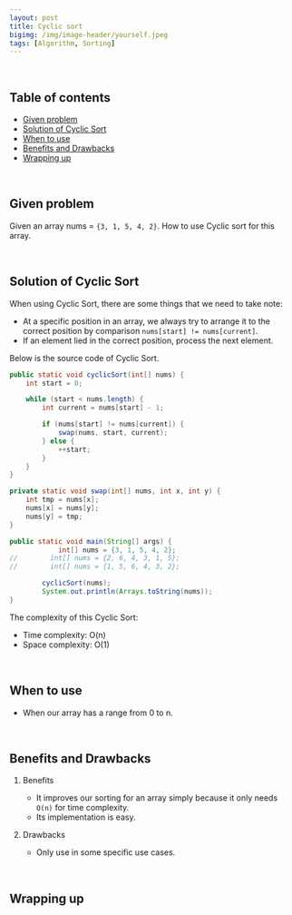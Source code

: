 ```yaml
---
layout: post
title: Cyclic sort
bigimg: /img/image-header/yourself.jpeg
tags: [Algorithm, Sorting]
---
```




<br>

## Table of contents
- [Given problem](#given-problem)
- [Solution of Cyclic Sort](#solution-of-cyclic-sort)
- [When to use](#when-to-use)
- [Benefits and Drawbacks](#benefits-and-drawbacks)
- [Wrapping up](#wrapping-up)


<br>

## Given problem

Given an array nums = `{3, 1, 5, 4, 2}`. How to use Cyclic sort for this array.


<br>

## Solution of Cyclic Sort

When using Cyclic Sort, there are some things that we need to take note:
- At a specific position in an array, we always try to arrange it to the correct position by comparison `nums[start] != nums[current]`.
- If an element lied in the correct position, process the next element.

Below is the source code of Cyclic Sort.

```Java
public static void cyclicSort(int[] nums) {
    int start = 0;

    while (start < nums.length) {
        int current = nums[start] - 1;

        if (nums[start] != nums[current]) {
            swap(nums, start, current);
        } else {
            ++start;
        }
    }
}

private static void swap(int[] nums, int x, int y) {
    int tmp = nums[x];
    nums[x] = nums[y];
    nums[y] = tmp;
}

public static void main(String[] args) {
            int[] nums = {3, 1, 5, 4, 2};
//        int[] nums = {2, 6, 4, 3, 1, 5};
//        int[] nums = {1, 5, 6, 4, 3, 2};

        cyclicSort(nums);
        System.out.println(Arrays.toString(nums));
}
```

The complexity of this Cyclic Sort:
- Time complexity: O(n)
- Space complexity: O(1)


<br>

## When to use

- When our array has a range from 0 to n.


<br>

## Benefits and Drawbacks

1. Benefits

    - It improves our sorting for an array simply because it only needs `O(n)` for time complexity.
    - Its implementation is easy.

2. Drawbacks

    - Only use in some specific use cases.


<br>

## Wrapping up



